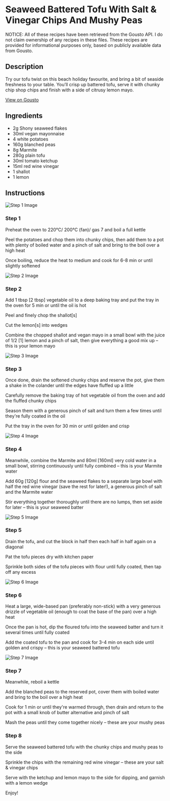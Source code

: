 # Seaweed Battered Tofu With Salt & Vinegar Chips And Mushy Peas

NOTICE: All of these recipes have been retrieved from the Gousto API. I do not claim ownership of any recipes in these files. These recipes are provided for informational purposes only, based on publicly available data from Gousto.

## Description

Try our tofu twist on this beach holiday favourite, and bring a bit of seaside freshness to your table. You’ll crisp up battered tofu, serve it with chunky chip shop chips and finish with a side of citrusy lemon mayo.

[View on Gousto](https://www.gousto.co.uk/recipes/cookbook/seaweed-battered-tofu-with-salt-vinegar-chips-and-mushy-peas)

## Ingredients

- 2g Shony seaweed flakes
- 30ml vegan mayonnaise
- 4 white potatoes
- 160g blanched peas
- 8g Marmite
- 280g plain tofu
- 30ml tomato ketchup
- 15ml red wine vinegar
- 1 shallot
- 1 lemon

## Instructions

![Step 1 Image](https://production-media.gousto.co.uk/cms/recipe-step-image/Step-1-1663854389427-x200.jpg)

### Step 1

Preheat the oven to 220°C/ 200°C (fan)/ gas 7 and boil a full kettle

Peel the potatoes and chop them into chunky chips, then add them to a pot with plenty of boiled water and a pinch of salt and bring to the boil over a high heat

Once boiling, reduce the heat to medium and cook for 6-8 min or until slightly softened

![Step 2 Image](https://production-media.gousto.co.uk/cms/recipe-step-image/Step-2-1663854394337-x200.jpg)

### Step 2

Add 1 tbsp <span class="text-danger">[2 tbsp] </span>vegetable oil to a deep baking tray and put the tray in the oven for 5 min or until the oil is hot

Peel and finely chop the shallot<span class="text-danger">[s]</span>

Cut the lemon<span class="text-danger">[s] </span>into wedges

Combine the chopped shallot and vegan mayo in a small bowl with the juice of 1/2 <span class="text-danger">[1]</span> lemon and a pinch of salt, then give everything a good mix up – this is your lemon mayo

![Step 3 Image](https://production-media.gousto.co.uk/cms/recipe-step-image/Step-3-1663854400936-x200.jpg)

### Step 3

Once done, drain the softened chunky chips and reserve the pot, give them a shake in the colander until the edges have fluffed up a little

Carefully remove the baking tray of hot vegetable oil from the oven and add the fluffed chunky chips

Season them with a generous pinch of salt and turn them a few times until they're fully coated in the oil

Put the tray in the oven for 30 min or until golden and crisp

![Step 4 Image](https://production-media.gousto.co.uk/cms/recipe-step-image/Step-4-1663854405602-x200.jpg)

### Step 4

Meanwhile, combine the Marmite and 80ml<span class="text-danger"> [160ml] </span>very cold water in a small bowl, stirring continuously until fully combined – this is your Marmite water

Add 60g <span class="text-danger">[120g]</span> flour and the seaweed flakes to a separate large bowl with half the red wine vinegar (save the rest for later!), a generous pinch of salt and the Marmite water

Stir everything together thoroughly until there are no lumps, then set aside for later – this is your seaweed batter

![Step 5 Image](https://production-media.gousto.co.uk/cms/recipe-step-image/Step-5-1663854410794-x200.jpg)

### Step 5

Drain the tofu, and cut the block in half then each half in half again on a diagonal

Pat the tofu pieces dry with kitchen paper

Sprinkle both sides of the tofu pieces with flour until fully coated, then tap off any excess

![Step 6 Image](https://production-media.gousto.co.uk/cms/recipe-step-image/Step-6-1663854415207-x200.jpg)

### Step 6

Heat a large, wide-based pan (preferably non-stick) with a very generous drizzle of vegetable oil (enough to coat the base of the pan) over a high heat

Once the pan is hot, dip the floured tofu into the seaweed batter and turn it several times until fully coated

Add the coated tofu to the pan and cook for 3-4 min on each side until golden and crispy – this is your seaweed battered tofu

![Step 7 Image](https://production-media.gousto.co.uk/cms/recipe-step-image/Step-7-1663854419149-x200.jpg)

### Step 7

Meanwhile, reboil a kettle

Add the blanched peas to the reserved pot, cover them with boiled water and bring to the boil over a high heat

Cook for 1 min or until they're warmed through, then drain and return to the pot with a small knob of butter alternative and pinch of salt

Mash the peas until they come together nicely – these are your mushy peas

### Step 8

Serve the seaweed battered tofu with the chunky chips and mushy peas to the side

Sprinkle the chips with the remaining red wine vinegar – these are your salt & vinegar chips

Serve with the ketchup and lemon mayo to the side for dipping, and garnish with a lemon wedge

Enjoy!

